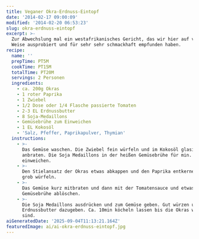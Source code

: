 ```yaml
---
title: Veganer Okra-Erdnuss-Eintopf
date: '2014-02-17 09:00:09'
modified: '2014-02-20 06:53:23'
slug: okra-erdnuss-eintopf
excerpt: >-
  Zur Abwechslung mal ein westafrikanisches Gericht, das wir hier auf vegane
  Weise ausprobiert und für sehr sehr schmackhaft empfunden haben. 
recipe:
  name: ''
  prepTime: PT5M
  cookTime: PT15M
  totalTime: PT20M
  servings: 2 Personen
  ingredients:
    - ca. 200g Okras
    - 1 roter Paprika
    - 1 Zwiebel
    - 1/2 Dose oder 1/4 Flasche passierte Tomaten
    - 2-3 EL Erdnussbutter
    - 8 Soja-Medaillons
    - Gemüsebrühe zum Einweichen
    - 1 EL Kokosöl
    - 'Salz, Pfeffer, Paprikapulver, Thymian'
  instructions:
    - >-
      Das Gemüse waschen. Die Zwiebel fein würfeln und im Kokosöl glasig
      anbraten. Die Soja Medaillons in der heißen Gemüsebrühe für min. 10min
      einweichen.
    - >-
      Den Stielansatz der Okras etwas abkappen und den Paprika entkernen und
      grob würfeln.
    - >-
      Das Gemüse kurz mitbraten und dann mit der Tomatensauce und etwas
      Gemüsebrühe ablöschen.
    - >-
      Die Soja Medaillons ausdrücken und zum Gemüse geben. Gut würzen und die
      Erdnussbutter dazugeben. Ca. 10min köcheln lassen bis die Okras weich
      sind.
aiGeneratedDate: '2025-09-04T11:13:21.164Z'
featuredImage: ai/ai-okra-erdnuss-eintopf.jpg
---
```


